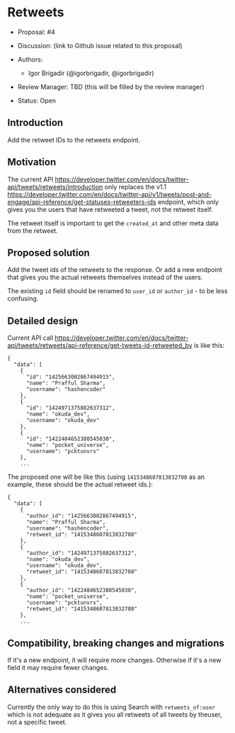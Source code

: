 # Retweets

-   Proposal: #4
-   Discussion: (link to Github issue related to this proposal)
-   Authors:
    -   Igor Brigadir (@igorbrigadir, @igorbrigadir)

-   Review Manager: TBD (this will be filled by the review manager)
-   Status: Open

## Introduction

Add the retweet IDs to the retweets endpoint. 

## Motivation

The current API https://developer.twitter.com/en/docs/twitter-api/tweets/retweets/introduction only replaces the v1.1 https://developer.twitter.com/en/docs/twitter-api/v1/tweets/post-and-engage/api-reference/get-statuses-retweeters-ids endpoint, which only gives you the users that have retweeted a tweet, not the retweet itself.

The retweet itself is important to get the `created_at` and other meta data from the retweet.

## Proposed solution

Add the tweet ids of the retweets to the response. Or add a new endpoint that gives you the actual retweets themselves instead of the users.

The existing `id` field should be renamed to `user_id` or `author_id` - to be less confusing.

## Detailed design

Current API call https://developer.twitter.com/en/docs/twitter-api/tweets/retweets/api-reference/get-tweets-id-retweeted_by is like this:

```
{
  "data": [
    {
      "id": "1425663002867494915",
      "name": "Prafful Sharma",
      "username": "hashencoder"
    },
    {
      "id": "1424971375882637312",
      "name": "okuda_dev",
      "username": "okuda_dev"
    },
    {
      "id": "1422484652380545030",
      "name": "pocket_universe",
      "username": "pcktunvrs"
    },
    ...
```

The proposed one will be like this (using `1415348607813832708` as an example, these should be the actual retweet ids.):

```
{
  "data": [
    {
      "author_id": "1425663002867494915",
      "name": "Prafful Sharma",
      "username": "hashencoder",
      "retweet_id": "1415348607813832708"
    },
    {
      "author_id": "1424971375882637312",
      "name": "okuda_dev",
      "username": "okuda_dev",
      "retweet_id": "1415348607813832708"
    },
    {
      "author_id": "1422484652380545030",
      "name": "pocket_universe",
      "username": "pcktunvrs",
      "retweet_id": "1415348607813832708"
    },
    ...
```

## Compatibility, breaking changes and migrations

If it's a new endpoint, it will require more changes. Otherwise if it's a new field it may require fewer changes.

## Alternatives considered

Currently the only way to do this is using Search with `retweets_of:user` which is not adequate as it gives you all retweets of all tweets by theuser, not a specific tweet.
